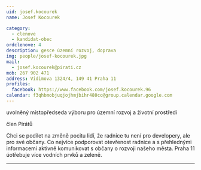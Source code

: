 ```yaml
---
uid: josef.kocourek
name: Josef Kocourek

category:
  - clenove
  - kandidat-obec
ordclenove: 4
description: gesce územní rozvoj, doprava
img: people/josef-kocourek.jpg
mail:
  - josef.kocourek@pirati.cz
mob: 267 902 471
address: Vidimova 1324/4, 149 41 Praha 11
profiles:
  facebook: https://www.facebook.com/josef.kocourek.96
calendar: f3qhbmobjuqjojhmjbihr480cc@group.calendar.google.com
---
```


uvolněný místopředseda výboru pro územní rozvoj a životní prostředí

člen Pirátů

Chci se podílet na změně pocitu lidí, že radnice tu není pro developery, ale pro své občany. Co nejvíce podporovat otevřenost radnice a s přehlednými informacemi aktivně komunikovat s občany o rozvoji našeho města. Praha 11 úotřebuje více vodních prvků a zeleně.


---
